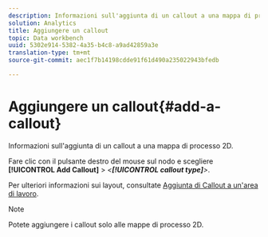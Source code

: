 ```yaml
---
description: Informazioni sull'aggiunta di un callout a una mappa di processo 2D.
solution: Analytics
title: Aggiungere un callout
topic: Data workbench
uuid: 5302e914-5382-4a35-b4c8-a9ad42859a3e
translation-type: tm+mt
source-git-commit: aec1f7b14198cdde91f61d490a235022943bfedb

---
```



# Aggiungere un callout{#add-a-callout}

Informazioni sull&#39;aggiunta di un callout a una mappa di processo 2D.

Fare clic con il pulsante destro del mouse sul nodo e scegliere **[!UICONTROL Add Callout]** > *&lt;**[!UICONTROL callout type]**>*.

Per ulteriori informazioni sui layout, consultate [Aggiunta di Callout a un&#39;area di lavoro](../../../../home/c-get-started/c-vis/c-call-wkspc.md#concept-212b09e763044d938987b4a9c658adc0).

>[!NOTE]
>
>Potete aggiungere i callout solo alle mappe di processo 2D.

